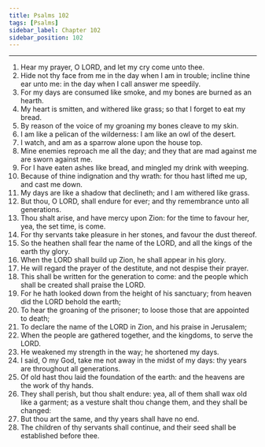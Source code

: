 ```yaml
---
title: Psalms 102
tags: [Psalms]
sidebar_label: Chapter 102
sidebar_position: 102
---
```


---
1. Hear my prayer, O LORD, and let my cry come unto thee.
2. Hide not thy face from me in the day when I am in trouble; incline thine ear unto me: in the day when I call answer me speedily.
3. For my days are consumed like smoke, and my bones are burned as an hearth.
4. My heart is smitten, and withered like grass; so that I forget to eat my bread.
5. By reason of the voice of my groaning my bones cleave to my skin.
6. I am like a pelican of the wilderness: I am like an owl of the desert.
7. I watch, and am as a sparrow alone upon the house top.
8. Mine enemies reproach me all the day; and they that are mad against me are sworn against me.
9. For I have eaten ashes like bread, and mingled my drink with weeping.
10. Because of thine indignation and thy wrath: for thou hast lifted me up, and cast me down.
11. My days are like a shadow that declineth; and I am withered like grass.
12. But thou, O LORD, shall endure for ever; and thy remembrance unto all generations.
13. Thou shalt arise, and have mercy upon Zion: for the time to favour her, yea, the set time, is come.
14. For thy servants take pleasure in her stones, and favour the dust thereof.
15. So the heathen shall fear the name of the LORD, and all the kings of the earth thy glory.
16. When the LORD shall build up Zion, he shall appear in his glory.
17. He will regard the prayer of the destitute, and not despise their prayer.
18. This shall be written for the generation to come: and the people which shall be created shall praise the LORD.
19. For he hath looked down from the height of his sanctuary; from heaven did the LORD behold the earth;
20. To hear the groaning of the prisoner; to loose those that are appointed to death;
21. To declare the name of the LORD in Zion, and his praise in Jerusalem;
22. When the people are gathered together, and the kingdoms, to serve the LORD.
23. He weakened my strength in the way; he shortened my days.
24. I said, O my God, take me not away in the midst of my days: thy years are throughout all generations.
25. Of old hast thou laid the foundation of the earth: and the heavens are the work of thy hands.
26. They shall perish, but thou shalt endure: yea, all of them shall wax old like a garment; as a vesture shalt thou change them, and they shall be changed:
27. But thou art the same, and thy years shall have no end.
28. The children of thy servants shall continue, and their seed shall be established before thee.